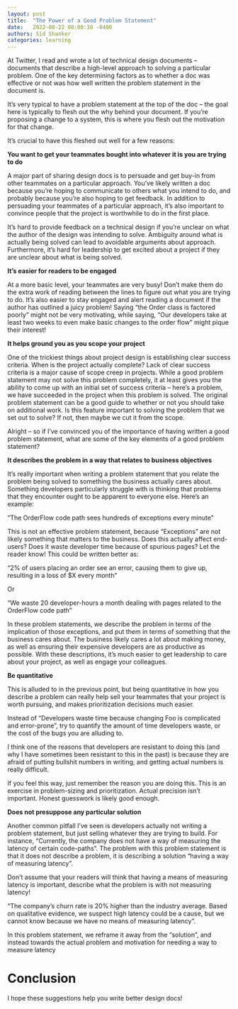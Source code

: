 ```yaml
---
layout: post
title:  "The Power of a Good Problem Statement"
date:   2022-08-22 00:00:38 -0400
authors: Sid Shanker
categories: learning
---
```


At Twitter, I read and wrote a lot of technical design documents – documents that describe a high-level approach to solving a particular problem. One of the key determining factors as to whether a doc was effective or not was how well written the problem statement in the document is.

It’s very typical to have a problem statement at the top of the doc – the goal here is typically to flesh out the why behind your document. If you’re proposing a change to a system, this is where you flesh out the motivation for that change.

It’s crucial to have this fleshed out well for a few reasons:

**You want to get your teammates bought into whatever it is you are trying to do**

A major part of sharing design docs is to persuade and get buy-in from other teammates on a particular approach. You’ve likely written a doc because you’re hoping to communicate to others what you intend to do, and probably because you’re also hoping to get feedback. In addition to persuading your teammates of a particular approach, it’s also important to convince people that the project is worthwhile to do in the first place.

It’s hard to provide feedback on a technical design if you’re unclear on what the author of the design was intending to solve. Ambiguity around what is actually being solved can lead to avoidable arguments about approach. Furthermore, it’s hard for leadership to get excited about a project if they are unclear about what is being solved.  

**It’s easier for readers to be engaged**

At a more basic level, your teammates are very busy! Don’t make them do the extra work of reading between the lines to figure out what you are trying to do. It’s also easier to stay engaged and alert reading a document if the author has outlined a juicy problem! Saying “the Order class is factored poorly” might not be very motivating, while saying, “Our developers take at least two weeks to even make basic changes to the order flow” might pique their interest!

**It helps ground you as you scope your project**

One of the trickiest things about project design is establishing clear success criteria. When is the project actually complete? Lack of clear success criteria is a major cause of scope creep in projects. While a good problem statement may not solve this problem completely, it at least gives you the ability to come up with an initial set of success criteria – here’s a problem, we have succeeded in the project when this problem is solved. The original problem statement can be a good guide to whether or not you should take on additional work. Is this feature important to solving the problem that we set out to solve? If not, then maybe we cut it from the scope.

Alright – so if I’ve convinced you of the importance of having written a good problem statement, what are some of the key elements of a good problem statement?

**It describes the problem in a way that relates to business objectives**

It’s really important when writing a problem statement that you relate the problem being solved to something the business actually cares about. Something developers particularly struggle with is thinking that problems that they encounter ought to be apparent to everyone else. Here’s an example:

“The OrderFlow code path sees hundreds of exceptions every minute”

This is not an effective problem statement, because “Exceptions” are not likely something that matters to the business. Does this actually affect end-users? Does it waste developer time because of spurious pages? Let the reader know! This could be written better as:

“2% of users placing an order see an error, causing them to give up, resulting in a loss of $X every month”

Or

“We waste 20 developer-hours a month dealing with pages related to the OrderFlow code path”

In these problem statements, we describe the problem in terms of the implication of those exceptions, and put them in terms of something that the business cares about. The business likely cares a lot about making money, as well as ensuring their expensive developers are as productive as possible. With these descriptions, it’s much easier to get leadership to care about your project, as well as engage your colleagues.

**Be quantitative**

This is alluded to in the previous point, but being quantitative in how you describe a problem can really help sell your teammates that your project is worth pursuing, and makes prioritization decisions much easier.

Instead of “Developers waste time because changing Foo is complicated and error-prone”, try to quantify the amount of time developers waste, or the cost of the bugs you are alluding to.

I think one of the reasons that developers are resistant to doing this (and why I have sometimes been resistant to this in the past) is because they are afraid of putting bullshit numbers in writing, and getting actual numbers is really difficult.

If you feel this way, just remember the reason you are doing this. This is an exercise in problem-sizing and prioritization. Actual precision isn’t important. Honest guesswork is likely good enough.

**Does not presuppose any particular solution**

Another common pitfall I’ve seen is developers actually not writing a problem statement, but just selling whatever they are trying to build. For instance, “Currently, the company does not have a way of measuring the latency of certain code-paths”. The problem with this problem statement is that it does not describe a problem, it is describing a solution “having a way of measuring latency”.

Don’t assume that your readers will think that having a means of measuring latency is important, describe what the problem is with not measuring latency!

“The company’s churn rate is 20% higher than the industry average. Based on qualitative evidence, we suspect high latency could be a cause, but we cannot know because we have no means of measuring latency”.

In this problem statement, we reframe it away from the “solution”, and instead towards the actual problem and motivation for needing a way to measure latency

# Conclusion

I hope these suggestions help you write better design docs!